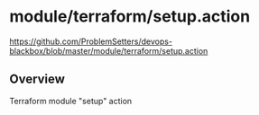 # module/terraform/setup.action

https://github.com/ProblemSetters/devops-blackbox/blob/master/module/terraform/setup.action

## Overview

Terraform module "setup" action


